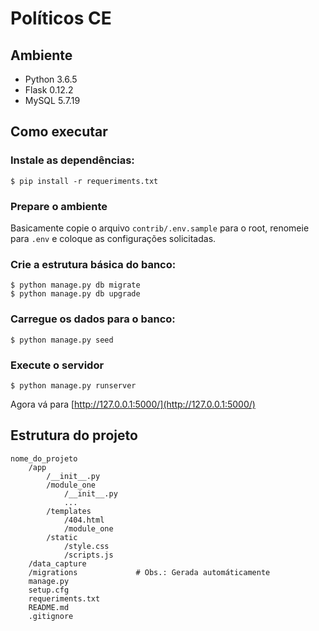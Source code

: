 # Políticos CE

## Ambiente
* Python 3.6.5
* Flask 0.12.2
* MySQL 5.7.19

## Como executar
### Instale as dependências:
```console
$ pip install -r requeriments.txt
```

### Prepare o ambiente
Basicamente copie o arquivo `contrib/.env.sample` para o root, renomeie para `.env` e coloque as configurações solicitadas.

### Crie a estrutura básica do banco:
```console
$ python manage.py db migrate
$ python manage.py db upgrade
```

### Carregue os dados para o banco:
```console
$ python manage.py seed
```

### Execute o servidor
```console
$ python manage.py runserver
```
Agora vá para [http://127.0.0.1:5000/](http://127.0.0.1:5000/)

## Estrutura do projeto
```
nome_do_projeto
    /app
        /__init__.py
        /module_one
            /__init__.py
            ...
        /templates
            /404.html
            /module_one
        /static
            /style.css
            /scripts.js
    /data_capture
    /migrations             # Obs.: Gerada automáticamente
    manage.py
    setup.cfg
    requeriments.txt
    README.md
    .gitignore
```
